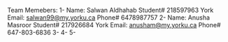 Team Memebers:
1- Name: Salwan Aldhahab Student# 218597963  York Email: salwan99@my.yorku.ca  Phone# 6478987757
2- Name: Anusha Masroor  Student# 217926684  York Email: anusham@my.yorku.ca   Phone# 647-803-6836
3-
4-
5-
